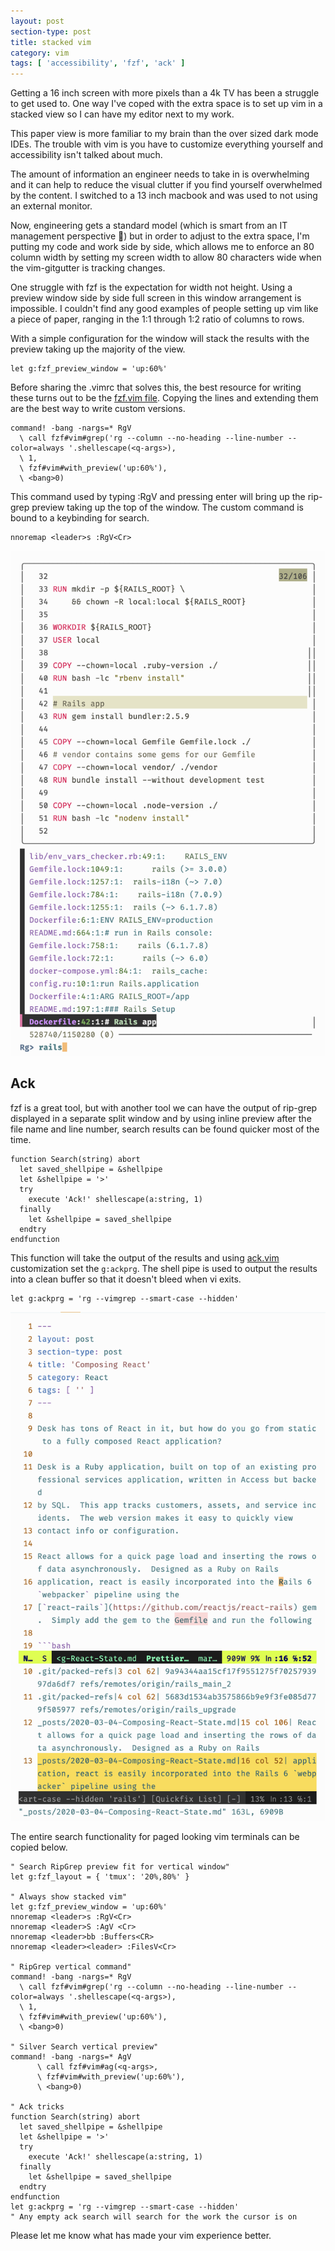 ```yaml
---
layout: post
section-type: post
title: stacked vim
category: vim
tags: [ 'accessibility', 'fzf', 'ack' ]
---
```


Getting a 16 inch screen with more pixels than a 4k
TV has been a struggle to get used to.  One way I've
coped with the extra space is to set up vim in a stacked
view so I can have my editor next to my work.

This paper view is more familiar to my brain than the over
sized dark mode IDEs.  The trouble with vim is you have
to customize everything yourself and accessibility isn't
talked about much.

The amount of information an engineer needs to take in is
overwhelming and it can help to reduce the visual clutter
if you find yourself overwhelmed by the content.  I
switched to a 13 inch macbook and was used to not using
an external monitor.

Now, engineering gets a standard model (which is smart
from an IT management perspective 👏) but in order to
adjust to the extra space, I'm putting my code and work
side by side, which allows me to enforce an 80 column width by
setting my screen width to allow 80 characters wide when the vim-gitgutter
is tracking changes.

One struggle with fzf is the expectation for width not
height.  Using a preview window side by side full screen
in this window arrangement is impossible.  I couldn't find
any good examples of people setting up vim like a piece of
paper, ranging in the 1:1 through 1:2 ratio of columns to
rows.

With a simple configuration for the window will stack
the results with the preview taking up the majority of the view.

```
let g:fzf_preview_window = 'up:60%'
```

Before sharing the .vimrc that solves this, the best
resource for writing these turns out to be the [fzf.vim file](https://github.com/junegunn/fzf.vim/blob/c5ce7908ee86af7d4090d2007086444afb6ec1c9/plugin/fzf.vim).  Copying
the lines and extending them are the best way to write
custom versions.

```
command! -bang -nargs=* RgV
  \ call fzf#vim#grep('rg --column --no-heading --line-number --color=always '.shellescape(<q-args>),
  \ 1,
  \ fzf#vim#with_preview('up:60%'),
  \ <bang>0)
```

This command used by typing :RgV and pressing enter will
bring up the rip-grep preview taking up the top of the
window.  The custom command is bound to a keybinding for
search.

```
nnoremap <leader>s :RgV<Cr>
```

<img src="/img/rgv.png" />

## Ack

fzf is a great tool, but with another tool we can have the
output of rip-grep displayed in a separate split window
and by using inline preview after the file name and line
number, search results can be found quicker most of the
time.

```
function Search(string) abort
  let saved_shellpipe = &shellpipe
  let &shellpipe = '>'
  try
    execute 'Ack!' shellescape(a:string, 1)
  finally
    let &shellpipe = saved_shellpipe
  endtry
endfunction
```

This function will take the output of the results and using
[ack.vim](https://github.com/mileszs/ack.vim) customization
set the `g:ackprg`.  The shell pipe is used to output the
results into a clean buffer so that it doesn't bleed when
vi exits.

```
let g:ackprg = 'rg --vimgrep --smart-case --hidden'
```

<img src="/img/ackv.png" />

The entire search functionality for paged looking vim
terminals can be copied below.

```
" Search RipGrep preview fit for vertical window"
let g:fzf_layout = { 'tmux': '20%,80%' }

" Always show stacked vim"
let g:fzf_preview_window = 'up:60%'
nnoremap <leader>s :RgV<Cr>
nnoremap <leader>S :AgV <Cr>
nnoremap <leader>bb :Buffers<CR>
nnoremap <leader><leader> :FilesV<Cr>

" RipGrep vertical command"
command! -bang -nargs=* RgV
  \ call fzf#vim#grep('rg --column --no-heading --line-number --color=always '.shellescape(<q-args>),
  \ 1,
  \ fzf#vim#with_preview('up:60%'),
  \ <bang>0)

" Silver Search vertical preview"
command! -bang -nargs=* AgV
      \ call fzf#vim#ag(<q-args>,
      \ fzf#vim#with_preview('up:60%'),
      \ <bang>0)

" Ack tricks
function Search(string) abort
  let saved_shellpipe = &shellpipe
  let &shellpipe = '>'
  try
    execute 'Ack!' shellescape(a:string, 1)
  finally
    let &shellpipe = saved_shellpipe
  endtry
endfunction
let g:ackprg = 'rg --vimgrep --smart-case --hidden'
" Any empty ack search will search for the work the cursor is on
```

Please let me know what has made your vim experience better.
